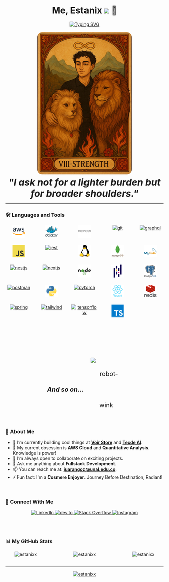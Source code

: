 <div align="center">
  <h1 align="center">
    Me, Estanix
    <img src="https://media.giphy.com/media/hvRJCLFzcasrR4ia7z/giphy.gif" width="30px"/>
    🤖
  </h1>
  <a href="https://github.com/estanixx">
    <img src="https://readme-typing-svg.herokuapp.com?font=Poppins&weight=700&size=33&duration=2000&pause=1000&color=F7F7F7&center=true&vCenter=true&random=true&width=700&lines=Tireless+Learner+from+Colombia+%F0%9F%A7%A0;Fullstack+Developer+%F0%9F%91%BE;AWS+Cloud+Enthusiast+%E2%9B%88%EF%B8%8F;Quant+Trader+%F0%9F%92%B8" alt="Typing SVG" />
  </a>
</div>

<br>

<div align="center" style='font-size: 30px'>
  <img src="assets/img/strength.jpg" alt="Strength Tarot Card" width="300" style="border-radius: 15px;"/>
  <br>
  <b><i>"I ask not for a lighter burden but for broader shoulders."</i></b>
</div>

<hr/>

### 🛠️ Languages and Tools

<div style='margin: 0 auto; display: grid; grid-template-columns: repeat(5, 1fr); grid-template-rows: repeat(7, 1fr); grid-column-gap: 20px; grid-row-gap: 20px;' align='center'>
  <a href="https://aws.amazon.com" target="_blank" rel="noreferrer"> <img src="https://raw.githubusercontent.com/devicons/devicon/master/icons/amazonwebservices/amazonwebservices-original-wordmark.svg" alt="aws" width="40" height="40"/> </a>
  <a href="https://www.docker.com/" target="_blank" rel="noreferrer"> <img src="https://raw.githubusercontent.com/devicons/devicon/master/icons/docker/docker-original-wordmark.svg" alt="docker" width="40" height="40"/> </a>
  <a href="https://expressjs.com" target="_blank" rel="noreferrer"> <img src="https://raw.githubusercontent.com/devicons/devicon/master/icons/express/express-original-wordmark.svg" alt="express" width="40" height="40"/> </a>
  <a href="https://git-scm.com/" target="_blank" rel="noreferrer"> <img src="https://www.vectorlogo.zone/logos/git-scm/git-scm-icon.svg" alt="git" width="40" height="40"/> </a>
  <a href="https://graphql.org" target="_blank" rel="noreferrer"> <img src="https://www.vectorlogo.zone/logos/graphql/graphql-icon.svg" alt="graphql" width="40" height="40"/> </a>
  <a href="https://developer.mozilla.org/en-US/docs/Web/JavaScript" target="_blank" rel="noreferrer"> <img src="https://raw.githubusercontent.com/devicons/devicon/master/icons/javascript/javascript-original.svg" alt="javascript" width="40" height="40"/> </a>
  <a href="https://jestjs.io" target="_blank" rel="noreferrer"> <img src="https://www.vectorlogo.zone/logos/jestjsio/jestjsio-icon.svg" alt="jest" width="40" height="40"/> </a>
  <a href="https://www.linux.org/" target="_blank" rel="noreferrer"> <img src="https://raw.githubusercontent.com/devicons/devicon/master/icons/linux/linux-original.svg" alt="linux" width="40" height="40"/> </a>
  <a href="https://www.mongodb.com/" target="_blank" rel="noreferrer"> <img src="https://raw.githubusercontent.com/devicons/devicon/master/icons/mongodb/mongodb-original-wordmark.svg" alt="mongodb" width="40" height="40"/> </a>
  <a href="https://www.mysql.com/" target="_blank" rel="noreferrer"> <img src="https://raw.githubusercontent.com/devicons/devicon/master/icons/mysql/mysql-original-wordmark.svg" alt="mysql" width="40" height="40"/> </a>
  <a href="https://nestjs.com/" target="_blank" rel="noreferrer"> <img src="https://nestjs.com/logo-small-gradient.d792062c.svg" alt="nestjs" width="40" height="40"/> </a>
  <a href="https://nextjs.org/" target="_blank" rel="noreferrer"> <img src="https://cdn.worldvectorlogo.com/logos/nextjs-2.svg" alt="nextjs" width="40" height="40"/> </a>
  <a href="https://nodejs.org" target="_blank" rel="noreferrer"> <img src="https://raw.githubusercontent.com/devicons/devicon/master/icons/nodejs/nodejs-original-wordmark.svg" alt="nodejs" width="40" height="40"/> </a>
  <a href="https://pandas.pydata.org/" target="_blank" rel="noreferrer"> <img src="https://raw.githubusercontent.com/devicons/devicon/2ae2a900d2f041da66e950e4d48052658d850630/icons/pandas/pandas-original.svg" alt="pandas" width="40" height="40"/> </a>
  <a href="https://www.postgresql.org" target="_blank" rel="noreferrer"> <img src="https://raw.githubusercontent.com/devicons/devicon/master/icons/postgresql/postgresql-original-wordmark.svg" alt="postgresql" width="40" height="40"/> </a>
  <a href="https://postman.com" target="_blank" rel="noreferrer"> <img src="https://www.vectorlogo.zone/logos/getpostman/getpostman-icon.svg" alt="postman" width="40" height="40"/> </a>
  <a href="https://www.python.org" target="_blank" rel="noreferrer"> <img src="https://raw.githubusercontent.com/devicons/devicon/master/icons/python/python-original.svg" alt="python" width="40" height="40"/> </a>
  <a href="https://pytorch.org/" target="_blank" rel="noreferrer"> <img src="https://www.vectorlogo.zone/logos/pytorch/pytorch-icon.svg" alt="pytorch" width="40" height="40"/> </a>
  <a href="https://reactjs.org/" target="_blank" rel="noreferrer"> <img src="https://raw.githubusercontent.com/devicons/devicon/master/icons/react/react-original-wordmark.svg" alt="react" width="40" height="40"/> </a>
  <a href="https://redis.io" target="_blank" rel="noreferrer"> <img src="https://raw.githubusercontent.com/devicons/devicon/master/icons/redis/redis-original-wordmark.svg" alt="redis" width="40" height="40"/> </a>
  <a href="https://spring.io/" target="_blank" rel="noreferrer"> <img src="https://www.vectorlogo.zone/logos/springio/springio-icon.svg" alt="spring" width="40" height="40"/> </a>
  <a href="https://tailwindcss.com/" target="_blank" rel="noreferrer"> <img src="https://www.vectorlogo.zone/logos/tailwindcss/tailwindcss-icon.svg" alt="tailwind" width="40" height="40"/> </a>
  <a href="https://www.tensorflow.org" target="_blank" rel="noreferrer"> <img src="https://www.vectorlogo.zone/logos/tensorflow/tensorflow-icon.svg" alt="tensorflow" width="40" height="40"/> </a>
  <a href="https://www.typescriptlang.org/" target="_blank" rel="noreferrer"> <img src="https://raw.githubusercontent.com/devicons/devicon/master/icons/typescript/typescript-original.svg" alt="typescript" width="40" height="40"/> </a>
</div>

<div align="center">
  <div style='font-size: 20px; display: inline-flex; align-items: center; gap: 20px; line-height: 100px'>
    <b><i>And so on...</i></b>
    <img src='https://media3.giphy.com/media/v1.Y2lkPTc5MGI3NjExeHRhYWpjN3E0MWRlNHlrYjF5OXEwZHowdHkzNncyOGc2c3VyM3V2bCZlcD12MV9pbnRlcm5hbF9naWZfYnlfaWQmY3Q9cw/i7C42rkeDTeeRz2KRq/giphy.gif' alt='robot-wink' width='100px'/>
  </div>
</div>

### 🚀 About Me

- 🔭 I’m currently building cool things at **[Voir Store](https://www.voirstore.com/)** and **[Tecde AI](https://www.tecde.ai/)**.
- 🌱 My current obsession is **AWS Cloud** and **Quantitative Analysis**. Knowledge is power!
- 👯 I’m always open to collaborate on exciting projects.
- 💬 Ask me anything about **Fullstack Development**.
- 📫 You can reach me at: **juarangoz@unal.edu.co**.
- ⚡ Fun fact: I'm a **Cosmere Enjoyer**. Journey Before Destination, Radiant!

<br>

### 🔗 Connect With Me

<p align="center">
  <a href="https://www.linkedin.com/in/juan-esteban-arango-zapata-0065822bb/" target="_blank">
    <img src="https://img.shields.io/badge/LinkedIn-0077B5?style=for-the-badge&logo=linkedin&logoColor=white" alt="LinkedIn"/>
  </a>
  <a href="https://dev.to/estanix" target="_blank">
    <img src="https://img.shields.io/badge/dev.to-0A0A0A?style=for-the-badge&logo=dev.to&logoColor=white" alt="dev.to"/>
  </a>
  <a href="https://stackoverflow.com/users/juan-esteban-arango-zapata" target="_blank">
    <img src="https://img.shields.io/badge/Stack_Overflow-FE7A16?style=for-the-badge&logo=stack-overflow&logoColor=white" alt="Stack Overflow"/>
  </a>
  <a href="https://www.instagram.com/estanix/" target="_blank">
    <img src="https://img.shields.io/badge/Instagram-E4405F?style=for-the-badge&logo=instagram&logoColor=white" alt="Instagram"/>
  </a>
</p>

<br>

<br>

### 📊 My GitHub Stats

<p style='display:flex; justify-content: space-around;'>
  <img align="center" src="https://github-readme-stats.vercel.app/api/top-langs?username=estanixx&show_icons=true&locale=en&layout=compact&theme=dracula" alt="estanixx" />
  <br><br>
  <img align="center" src="https://github-readme-streak-stats.herokuapp.com/?user=estanixx&theme=dracula" alt="estanixx" />
  <br><br>
  <img align="center" src="https://github-readme-stats.vercel.app/api?username=estanixx&show_icons=true&locale=en&theme=dracula" alt="estanixx" />
</p>

<hr>

<p align="center">
  <a href="https://github.com/ryo-ma/github-profile-trophy">
    <img src="https://github-profile-trophy.vercel.app/?username=estanixx&theme=dracula&column=4&margin-w=15&margin-h=15" alt="estanixx" />
  </a>
</p>
